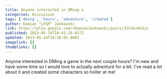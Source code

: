 ```yaml
---
title: Anyone interested in DMing a
categories: Discussion
tags: ['dming', 'hours', 'adventure', 'created']
author: Damian “LFGM” Jankowski
link: https://plus.google.com/+DamianJankowski/posts/3JC4xvHe3jx
published: 2013-05-24T18:41:19.657Z
updated: 2013-05-24T19:38:03.000Z
imagelink: []
thumblinks: []
---
```


Anyone interested in DMing a game in the next couple hours? I&#39;m new and have some time so I would love to actually adventure for a bit. I&#39;ve read a lot about it and created some characters so holler at me!